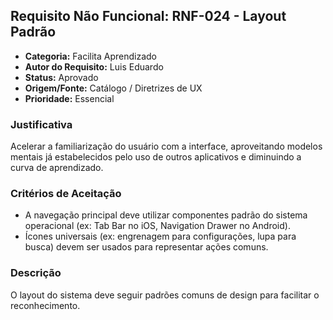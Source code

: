 ## Requisito Não Funcional: RNF-024 - Layout Padrão

- **Categoria:** Facilita Aprendizado
- **Autor do Requisito:** Luis Eduardo
- **Status:** Aprovado
- **Origem/Fonte:** Catálogo / Diretrizes de UX
- **Prioridade:** Essencial

### Justificativa

Acelerar a familiarização do usuário com a interface, aproveitando modelos mentais já estabelecidos pelo uso de outros aplicativos e diminuindo a curva de aprendizado.

### Critérios de Aceitação

- A navegação principal deve utilizar componentes padrão do sistema operacional (ex: Tab Bar no iOS, Navigation Drawer no Android).
- Ícones universais (ex: engrenagem para configurações, lupa para busca) devem ser usados para representar ações comuns.

### Descrição

O layout do sistema deve seguir padrões comuns de design para facilitar o reconhecimento.